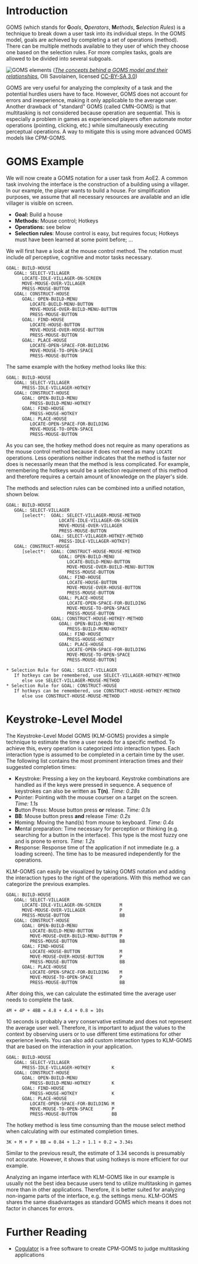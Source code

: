 # Introduction

GOMS (which stands for **G***oals*, **O***perators*, **M***ethods*, **S***election Rules*) is a technique to break down a user task into its individual steps. In the GOMS model, goals are achieved by completing a set of operations (method). There can be multiple methods available to they user of which they choose one based on the selection rules. For more complex tasks, goals are allowed to be divided into several subgoals.

![GOMS elements](Elements_of_a_GOMS_model.svg)
(*[The concepts behind a GOMS model and their relationships](https://en.wikipedia.org/wiki/GOMS#/media/File:Elements_of_a_GOMS_model.svg)*, Olli Savolainen, licensed [CC-BY-SA 3.0](https://creativecommons.org/licenses/by-sa/3.0))

GOMS are very useful for analyzing the complexity of a task and the potential hurdles users have to face. However, GOMS does not account for errors and inexperience, making it only applicable to the average user. Another drawback of "standard" GOMS (called CMN-GOMS) is that multitasking is not considered because operation are sequential. This is especially a problem in games as experienced players often automate motor operations (pointing, clicking, etc.) while simultaneously executing perceptual operations. A way to mitigate this is using more advanced GOMS models like CPM-GOMS.

# GOMS Example

We will now create a GOMS notation for a user task from AoE2. A common task involving the interface is the construction of a building using a villager. In our example, the player wants to build a house. For simplification purposes, we assume that all necessary resources are available and an idle villager is visible on screen.

- **Goal:** Build a house
- **Methods:** Mouse control; Hotkeys
- **Operations:** see below
- **Selection rules**: Mouse control is easy, but requires focus; Hotkeys must have been learned at some point before; ...

We will first have a look at the mouse control method. The notation must include *all* perceptive, cognitive and motor tasks necessary.

```
GOAL: BUILD-HOUSE
   GOAL: SELECT-VILLAGER
      LOCATE-IDLE-VILLAGER-ON-SCREEN
      MOVE-MOUSE-OVER-VILLAGER
      PRESS-MOUSE-BUTTON
   GOAL: CONSTRUCT-HOUSE
      GOAL: OPEN-BUILD-MENU
         LOCATE-BUILD-MENU-BUTTON
         MOVE-MOUSE-OVER-BUILD-MENU-BUTTON
         PRESS-MOUSE-BUTTON
      GOAL: FIND-HOUSE
         LOCATE-HOUSE-BUTTON
         MOVE-MOUSE-OVER-HOUSE-BUTTON
         PRESS-MOUSE-BUTTON
      GOAL: PLACE-HOUSE
         LOCATE-OPEN-SPACE-FOR-BUILDING
         MOVE-MOUSE-TO-OPEN-SPACE
         PRESS-MOUSE-BUTTON
```

The same example with the hotkey method looks like this:

```
GOAL: BUILD-HOUSE
   GOAL: SELECT-VILLAGER
      PRESS-IDLE-VILLAGER-HOTKEY
   GOAL: CONSTRUCT-HOUSE
      GOAL: OPEN-BUILD-MENU
         PRESS-BUILD-MENU-HOTKEY
      GOAL: FIND-HOUSE
         PRESS-HOUSE-HOTKEY
      GOAL: PLACE-HOUSE
         LOCATE-OPEN-SPACE-FOR-BUILDING
         MOVE-MOUSE-TO-OPEN-SPACE
         PRESS-MOUSE-BUTTON
```

As you can see, the hotkey method does not require as many operations as the mouse control method because it does not need as many `LOCATE` operations. Less operations neither indicates that the method is faster nor does is necessarily mean that the method is less complicated. For example, remembering the hotkeys would be a selection requirement of this method and therefore requires a certain amount of knowledge on the player's side.

The methods and selection rules can be combined into a unified notation, shown below.

```
GOAL: BUILD-HOUSE
   GOAL: SELECT-VILLAGER
      [select*:  GOAL: SELECT-VILLAGER-MOUSE-METHOD
                    LOCATE-IDLE-VILLAGER-ON-SCREEN
                    MOVE-MOUSE-OVER-VILLAGER
                    PRESS-MOUSE-BUTTON
                 GOAL: SELECT-VILLAGER-HOTKEY-METHOD
                    PRESS-IDLE-VILLAGER-HOTKEY]
   GOAL: CONSTRUCT-HOUSE
      [select*:  GOAL: CONSTRUCT-HOUSE-MOUSE-METHOD
                    GOAL: OPEN-BUILD-MENU
                       LOCATE-BUILD-MENU-BUTTON
                       MOVE-MOUSE-OVER-BUILD-MENU-BUTTON
                       PRESS-MOUSE-BUTTON
                    GOAL: FIND-HOUSE
                       LOCATE-HOUSE-BUTTON
                       MOVE-MOUSE-OVER-HOUSE-BUTTON
                       PRESS-MOUSE-BUTTON
                    GOAL: PLACE-HOUSE
                       LOCATE-OPEN-SPACE-FOR-BUILDING
                       MOVE-MOUSE-TO-OPEN-SPACE
                       PRESS-MOUSE-BUTTON
                 GOAL: CONSTRUCT-HOUSE-HOTKEY-METHOD
                    GOAL: OPEN-BUILD-MENU
                       PRESS-BUILD-MENU-HOTKEY
                    GOAL: FIND-HOUSE
                       PRESS-HOUSE-HOTKEY
                    GOAL: PLACE-HOUSE
                       LOCATE-OPEN-SPACE-FOR-BUILDING
                       MOVE-MOUSE-TO-OPEN-SPACE
                       PRESS-MOUSE-BUTTON]

* Selection Rule for GOAL: SELECT-VILLAGER
   If hotkeys can be remembered, use SELECT-VILLAGER-HOTKEY-METHOD
      else use SELECT-VILLAGER-MOUSE-METHOD
* Selection Rule for GOAL: CONSTRUCT-HOUSE
   If hotkeys can be remembered, use CONSTRUCT-HOUSE-HOTKEY-METHOD
      else use CONSTRUCT-HOUSE-MOUSE-METHOD
```

# Keystroke-Level Model

The Keystroke-Level Model GOMS (KLM-GOMS) provides a simple technique to estimate the time a user needs for a specific method. To achieve this, every operation is categorized into interaction types. Each interaction type is assumed to be completed in a certain time by the user. The following list contains the most prominent interaction times and their suggested completion times:

- **K**eystroke: Pressing a key on the keyboard. Keystroke combinations are handled as if the keys were pressed in sequence. A sequence of keystrokes can also be written as **T(n)**. *Time: 0.28s*
- **P**ointer: Pointing with the mouse courser on a target on the screen. *Time: 1.1s*
- **B**utton Press: Mouse button press **or** release. *Time: 0.1s*
- **BB**: Mouse button press **and** release *Time: 0.2s*
- **H**oming: Moving the hand(s) from mouse to keyboard. *Time: 0.4s*
- **M**ental preparation: Time necessary for perception or thinking (e.g. searching for a button in the interface). This type is the most fuzzy one and is prone to errors. *Time: 1.2s*
- **R**esponse: Response time of the application if not immediate (e.g. a loading screen). The time has to be measured independently for the operations.

KLM-GOMS can easily be visualized by taking GOMS notation and adding the interaction types to the right of the operations. With this method we can categorize the previous examples.

```
GOAL: BUILD-HOUSE
   GOAL: SELECT-VILLAGER
      LOCATE-IDLE-VILLAGER-ON-SCREEN       M
      MOVE-MOUSE-OVER-VILLAGER             P
      PRESS-MOUSE-BUTTON                   BB
   GOAL: CONSTRUCT-HOUSE
      GOAL: OPEN-BUILD-MENU
         LOCATE-BUILD-MENU-BUTTON          M
         MOVE-MOUSE-OVER-BUILD-MENU-BUTTON P
         PRESS-MOUSE-BUTTON                BB
      GOAL: FIND-HOUSE
         LOCATE-HOUSE-BUTTON               M
         MOVE-MOUSE-OVER-HOUSE-BUTTON      P
         PRESS-MOUSE-BUTTON                BB
      GOAL: PLACE-HOUSE
         LOCATE-OPEN-SPACE-FOR-BUILDING    M
         MOVE-MOUSE-TO-OPEN-SPACE          P
         PRESS-MOUSE-BUTTON                BB
```

After doing this, we can calculate the estimated time the average user needs to complete the task.

```
4M + 4P + 4BB = 4.8 + 4.4 + 0.8 = 10s
```

10 seconds is probably a very conservative estimate and does not represent the average user well. Therefore, it is important to adjust the values to the context by observing users or to use different time estimations for other experience levels. You can also add custom interaction types to KLM-GOMS that are based on the interaction in your application.

```
GOAL: BUILD-HOUSE
   GOAL: SELECT-VILLAGER
      PRESS-IDLE-VILLAGER-HOTKEY        K
   GOAL: CONSTRUCT-HOUSE
      GOAL: OPEN-BUILD-MENU
         PRESS-BUILD-MENU-HOTKEY        K
      GOAL: FIND-HOUSE
         PRESS-HOUSE-HOTKEY             K
      GOAL: PLACE-HOUSE
         LOCATE-OPEN-SPACE-FOR-BUILDING M
         MOVE-MOUSE-TO-OPEN-SPACE       P
         PRESS-MOUSE-BUTTON             BB
```

The hotkey method is less time consuming than the mouse select method when calculating with our estimated completion times.


```
3K + M + P + BB = 0.84 + 1.2 + 1.1 + 0.2 = 3.34s
```

Similar to the previous result, the estimate of 3.34 seconds is presumably not accurate. However, it shows that using hotkeys is more efficient for our example.

Analyzing an ingame interface with KLM-GOMS like in our example is usually not the best idea because users tend to utilize multitasking in games more than in other applications. Therefore, it is better suited for analyzing non-ingame parts of the interface, e.g. the settings menu. KLM-GOMS shares the same disadvantages as standard GOMS which means it does not factor in chances for errors.

# Further Reading

* [Cogulator](http://cogulator.io/) is a free software to create CPM-GOMS to judge multitasking applications

